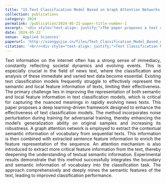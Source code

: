 ```yaml
---
title: "15.Text Classification Model Based on Graph Attention Networks and Adversarial Training"
collection: publications
category: 2024
permalink: /publication/2024-05-22-paper-title-number-1
excerpt: '<div style="text-align: justify;">The paper proposes a text classification model with GATs and adversarial training, performs well in experiments, and discusses its limitations and future directions.</div>'
date: 2024-05-22
venue: 'Applied Sciences'
paperurl: 'http://xiongyujie.cn/files/Text_Classification_Model_Based_on_Graph_Attention_Networks_and_Adversarial_Training.pdf'
citation: '<br/><div style="text-align: justify;">Text Classification Model Based on Graph Attention Networks and Adversarial Training, J. Li, Y. Jian* and Y.-J. Xiong, Applied Sciences, 2024, 14(11): 4906</div>'
---
```


<div style="text-align: justify;">Text information on the internet often has a strong sense of immediacy, constantly reflecting societal dynamics and evolving events. This is especially crucial in the field of news text, where the classification and analysis of these immediate and varied text data become essential. Existing text classification models frequently struggle to effectively represent the semantic and local feature information of texts, limiting their effectiveness. The primary challenge lies in improving the representation of both semantic and local feature information in text classification models, which is critical for capturing the nuanced meanings in rapidly evolving news texts. This paper proposes a deep learning-driven framework designed to enhance the effectiveness of text classification models. The method incorporates noise perturbation during training for adversarial training, thereby enhancing the model’s generalization ability on original samples and increasing its robustness. A graph attention network is employed to extract the contextual semantic information of vocabulary from sequential texts. This information is then combined with extracted sentence feature information to enrich the feature representation of the sequence. An attention mechanism is also introduced to extract more critical feature information from the text, thereby deepening the understanding of textual semantic information. Experimental results demonstrate that this method successfully integrates the boundary and semantic information of vocabulary into the classification task. The approach comprehensively and deeply mines the semantic features of the text, leading to improved classification performance.</div>

<br/>
